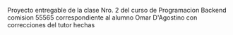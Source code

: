 Proyecto entregable de la clase Nro. 2 del curso de Programacion Backend comision 55565 correspondiente al alumno Omar D'Agostino con correcciones del tutor hechas